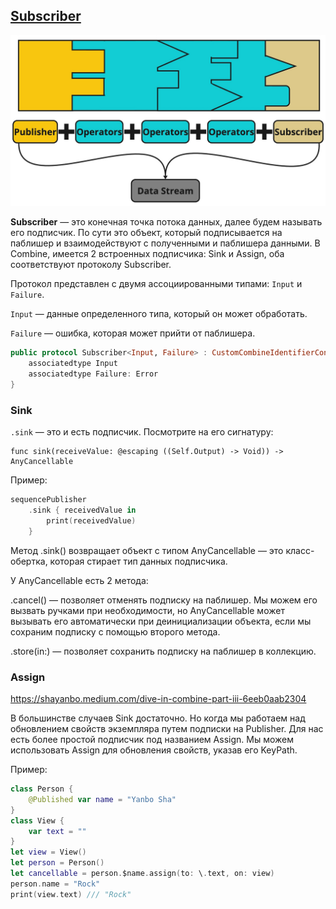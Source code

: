 ## [Subscriber](https://developer.apple.com/documentation/combine/subscriber)

![](https://github.com/eldaroid/pictures/blob/master/iOSWiki/Swift/Combine.jpg?raw=true)

**Subscriber** — это конечная точка потока данных, далее будем называть его подписчик. По сути это объект, который подписывается на паблишер и взаимодействуют с полученными и паблишера данными. В Combine, имеется 2 встроенных подписчика: Sink и Assign, оба соответствуют протоколу Subscriber.

Протокол представлен с двумя ассоциированными типами: `Input` и `Failure`.

`Input` — данные определенного типа, который он может обработать.

`Failure` — ошибка, которая может прийти от паблишера.

```swift
public protocol Subscriber<Input, Failure> : CustomCombineIdentifierConvertible {
    associatedtype Input
    associatedtype Failure: Error
}
```

### Sink

`.sink` — это и есть подписчик. Посмотрите на его сигнатуру:

```
func sink(receiveValue: @escaping ((Self.Output) -> Void)) -> AnyCancellable
```

Пример:

```swift
sequencePublisher
    .sink { receivedValue in
        print(receivedValue)
    }
```

Метод .sink() возвращает объект с типом AnyCancellable — это класс-обертка, которая стирает тип данных подписчика.

У AnyCancellable есть 2 метода:

.cancel() — позволяет отменять подписку на паблишер. Мы можем его вызвать ручками при необходимости, но AnyCancellable может вызывать его автоматически при деинициализации объекта, если мы сохраним подписку с помощью второго метода.

.store(in:) — позволяет сохранить подписку на паблишер в коллекцию. 

### Assign

https://shayanbo.medium.com/dive-in-combine-part-iii-6eeb0aab2304

В большинстве случаев Sink достаточно. Но когда мы работаем над обновлением свойств экземпляра путем подписки на Publisher. Для нас есть более простой подписчик под названием Assign. Мы можем использовать Assign для обновления свойств, указав его KeyPath.

Пример:
```swift
class Person {
    @Published var name = "Yanbo Sha"
}
class View {
    var text = ""
}
let view = View()
let person = Person()
let cancellable = person.$name.assign(to: \.text, on: view)
person.name = "Rock"
print(view.text) /// "Rock" 
```